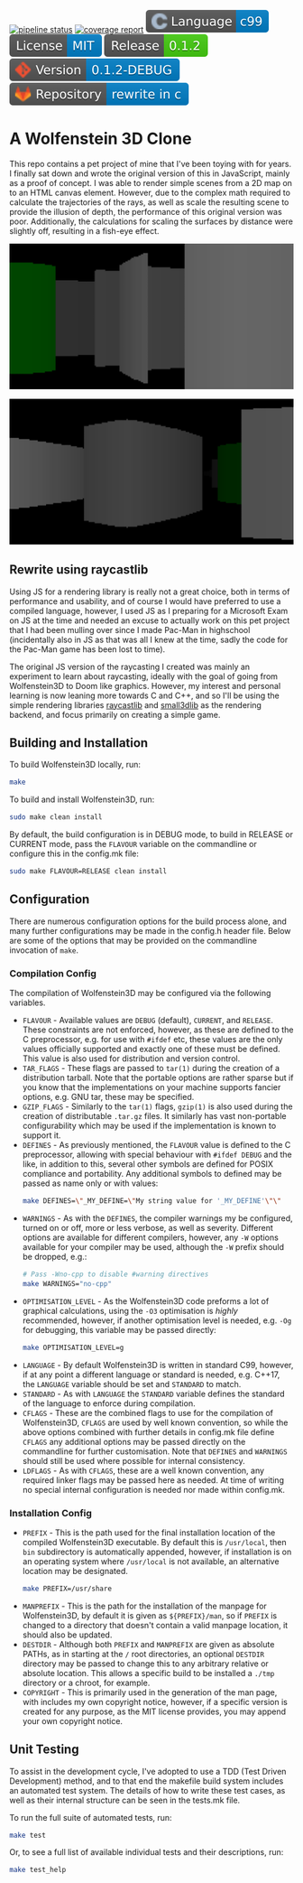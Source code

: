 [![pipeline status](https://gitlab.com/morgaux/wolfenstein/badges/rewrite_in_c/pipeline.svg)](https://gitlab.com/morgaux/wolfenstein/-/pipelines)
[![coverage report](https://gitlab.com/morgaux/wolfenstein/badges/rewrite_in_c/coverage.svg)](https://gitlab.com/morgaux/wolfenstein/-/pipelines)
[![primary language](img/language.svg)](https://gitlab.com/morgaux/wolfenstein/-/graphs/rewrite_in_c/charts)
[![license](img/license.svg)](LICENSE)
[![release version](img/release.svg)](https://gitlab.com/morgaux/wolfenstein/-/releases)
[![current version](img/version.svg)](https://gitlab.com/morgaux/wolfenstein/-/releases)
[![repository source](img/repository.svg)](https://gitlab.com/morgaux/wolfenstein/-/commits/rewrite_in_c)

# A Wolfenstein 3D Clone

This repo contains a pet project of mine that I've been toying with for years. I
finally sat down and wrote the original version of this in JavaScript, mainly as
a proof of concept. I was able to render simple scenes from a 2D map on to an
HTML canvas element. However, due to the complex math required to calculate the
trajectories of the rays, as well as scale the resulting scene to provide the
illusion of depth, the performance of this original version was poor.
Additionally, the calculations for scaling the surfaces by distance were
slightly off, resulting in a fish-eye effect.

![Screenshot 1](img/Screenshot_01.png)

![Screenshot 2](img/Screenshot_02.png)

## Rewrite using raycastlib
Using JS for a rendering library is really not a great choice, both in terms of
performance and usability, and of course I would have preferred to use a
compiled language, however, I used JS as I preparing for a Microsoft Exam on JS
at the time and needed an excuse to actually work on this pet project that I had
been mulling over since I made Pac-Man in highschool (incidentally also in JS
as that was all I knew at the time, sadly the code for the Pac-Man game has been
lost to time).

The original JS version of the raycasting I created was mainly an experiment to
learn about raycasting, ideally with the goal of going from Wolfenstein3D to
Doom like graphics. However, my interest and personal learning is now leaning
more towards C and C++, and so I'll be using the simple rendering libraries
[raycastlib](https://gitlab.com/drummyfish/raycastlib) and
[small3dlib](https://gitlab.com/drummyfish/small3dlib) as the rendering backend,
and focus primarily on creating a simple game.

## Building and Installation

To build Wolfenstein3D locally, run:

```sh
make
```

To build and install Wolfenstein3D, run:

```sh
sudo make clean install
```

By default, the build configuration is in DEBUG mode, to build in RELEASE or
CURRENT mode, pass the `FLAVOUR` variable on the commandline or configure this
in the config.mk file:

```sh
sudo make FLAVOUR=RELEASE clean install
```

## Configuration

There are numerous configuration options for the build process alone, and many
further configurations may be made in the config.h header file. Below are some
of the options that may be provided on the commandline invocation of `make`.

### Compilation Config

The compilation of Wolfenstein3D may be configured via the following variables.

* `FLAVOUR` - Available values are `DEBUG` (default), `CURRENT`, and `RELEASE`.
  These constraints are not enforced, however, as these are defined to the C
  preprocessor, e.g. for use with `#ifdef` etc, these values are the only values
  officially supported and exactly one of these must be defined. This value is
  also used for distribution and version control.
* `TAR_FLAGS` - These flags are passed to `tar(1)` during the creation of a
  distribution tarball. Note that the portable options are rather sparse but if
  you know that the implementations on your machine supports fancier options,
  e.g. GNU tar, these may be specified.
* `GZIP_FLAGS` - Similarly to the `tar(1)` flags, `gzip(1)` is also used during
  the creation of distributable `.tar.gz` files. It similarly has vast
  non-portable configurability which may be used if the implementation is known
  to support it.
* `DEFINES` - As previously mentioned, the `FLAVOUR` value is defined to the C
  preprocessor, allowing with special behaviour with `#ifdef DEBUG` and the
  like, in addition to this, several other symbols are defined for POSIX
  compliance and portability. Any additional symbols to defined may be passed as
  name only or with values:
  ```sh
  make DEFINES=\"_MY_DEFINE=\"My string value for '_MY_DEFINE'\"\"
  ```
* `WARNINGS` - As with the `DEFINES`, the compiler warnings my be configured,
  turned on or off, more or less verbose, as well as severity. Different options
  are available for different compilers, however, any `-W` options available for
  your compiler may be used, although the `-W` prefix should be dropped, e.g.:
  ```sh
  # Pass -Wno-cpp to disable #warning directives
  make WARNINGS="no-cpp"
  ```
* `OPTIMISATION_LEVEL` - As the Wolfenstein3D code preforms a lot of graphical
  calculations, using the `-O3` optimisation is *highly* recommended, however,
  if another optimisation level is needed, e.g. `-Og` for debugging, this
  variable may be passed directly:
  ```sh
  make OPTIMISATION_LEVEL=g
  ```
* `LANGUAGE` - By default Wolfenstein3D is written in standard C99, however, if
  at any point a different language or standard is needed, e.g. C++17, the
  `LANGUAGE` variable should be set and `STANDARD` to match.
* `STANDARD` - As with `LANGUAGE` the `STANDARD` variable defines the standard
  of the language to enforce during compilation.
* `CFLAGS` - These are the combined flags to use for the compilation of
  Wolfenstein3D, `CFLAGS` are used by well known convention, so while the above
  options combined with further details in config.mk file define `CFLAGS` any
  additional options may be passed directly on the commandline for further
  customisation. Note that `DEFINES` and `WARNINGS` should still be used where
  possible for internal consistency.
* `LDFLAGS` - As with `CFLAGS`, these are a well known convention, any required
  linker flags may be passed here as needed. At time of writing no special
  internal configuration is needed nor made within config.mk.

### Installation Config

* `PREFIX` - This is the path used for the final installation location of the
  compiled Wolfenstein3D executable. By default this is `/usr/local`, then `bin`
  subdirectory is automatically appended, however, if installation is on an
  operating system where `/usr/local` is not available, an alternative location
  may be designated.
  ```sh
  make PREFIX=/usr/share
  ```
* `MANPREFIX` - This is the path for the installation of the manpage for
  Wolfenstein3D, by default it is given as `${PREFIX}/man`, so if `PREFIX` is
  changed to a directory that doesn't contain a valid manpage location, it
  should also be updated.
* `DESTDIR` - Although both `PREFIX` and `MANPREFIX` are given as absolute
  PATHs, as in starting at the `/` root directories, an optional `DESTDIR`
  directory may be passed to change this to any arbitrary relative or absolute
  location. This allows a specific build to be installed a `./tmp` directory or
  a chroot, for example.
* `COPYRIGHT` - This is primarily used in the generation of the man page, with
  includes my own copyright notice, however, if a specific version is created
  for any purpose, as the MIT license provides, you may append your own
  copyright notice.

## Unit Testing

To assist in the development cycle, I've adopted to use a TDD (Test Driven
Development) method, and to that end the makefile build system includes an
automated test system. The details of how to write these test cases, as well as
their internal structure can be seen in the tests.mk file.

To run the full suite of automated tests, run:

```sh
make test
```

Or, to see a full list of available individual tests and their descriptions,
run:

```sh
make test_help
```

